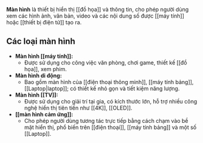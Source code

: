 **Màn hình** là thiết bị hiển thị [[đồ họa]] và thông tin, cho phép người dùng xem các hình ảnh, văn bản, video và các nội dung số được [[máy tính]] hoặc [[thiết bị điện tử]] tạo ra.

## **Các loại màn hình**

- **Màn hình [[máy tính]]:**
    - Được sử dụng cho công việc văn phòng, chơi game, thiết kế [[đồ họa]], xem phim.
- **Màn hình di động:**
    - Bao gồm màn hình của [[điện thoại thông minh]], [[máy tính bảng]], [[Laptop|laptop]]; có thiết kế nhỏ gọn và tiết kiệm năng lượng.
- **Màn hình [[TV]]:**
    - Được sử dụng cho giải trí tại gia, có kích thước lớn, hỗ trợ nhiều công nghệ hiển thị tiên tiến như [[4K]], [[OLED]].
- **[[màn hình cảm ứng]]:**
    - Cho phép người dùng tương tác trực tiếp bằng cách chạm vào bề mặt hiển thị, phổ biến trên [[điện thoại]], [[máy tính bảng]] và một số [[Laptop]].